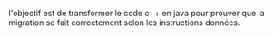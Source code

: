 l'objectif est de transformer le code c++ en java pour prouver que la migration se fait correctement selon les instructions données.
